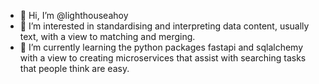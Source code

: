 - 👋 Hi, I’m @lighthouseahoy
- 👀 I’m interested in standardising and interpreting data content, usually text, with a view to matching and merging.
- 🌱 I’m currently learning the python packages fastapi and sqlalchemy with a view to creating microservices that assist with searching tasks that people think are easy.

<!---
lighthouseahoy/lighthouseahoy is a ✨ special ✨ repository because its `README.md` (this file) appears on your GitHub profile.
You can click the Preview link to take a look at your changes.
--->
